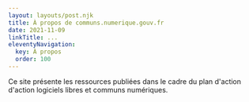 ```yaml
---
layout: layouts/post.njk
title: À propos de communs.numerique.gouv.fr
date: 2021-11-09
linkTitle: ...
eleventyNavigation:
  key: À propos
  order: 100
---
```


Ce site présente les ressources publiées dans le cadre du plan d'action d'action logiciels libres et communs numériques.
